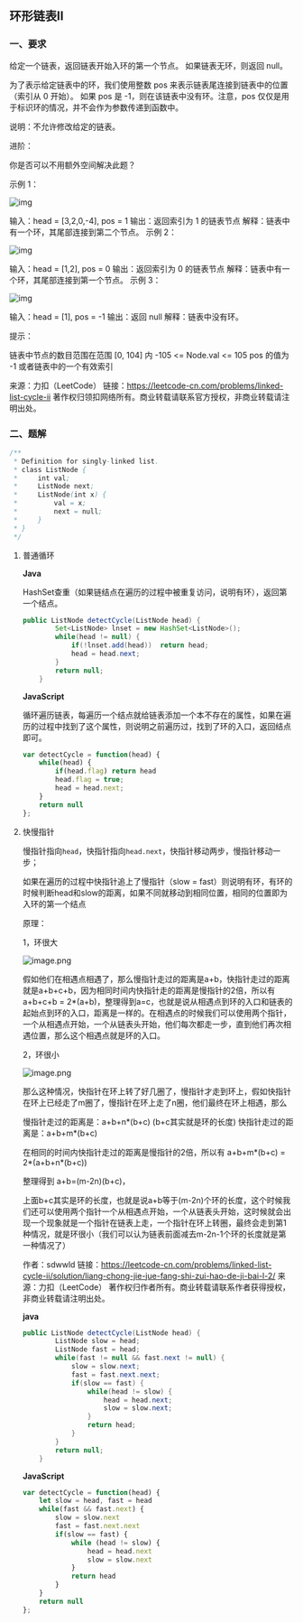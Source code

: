 ## 环形链表II

### 一、要求

给定一个链表，返回链表开始入环的第一个节点。 如果链表无环，则返回 null。

为了表示给定链表中的环，我们使用整数 pos 来表示链表尾连接到链表中的位置（索引从 0 开始）。 如果 pos 是 -1，则在该链表中没有环。注意，pos 仅仅是用于标识环的情况，并不会作为参数传递到函数中。

说明：不允许修改给定的链表。

进阶：

你是否可以不用额外空间解决此题？


示例 1：

![img](https://assets.leetcode-cn.com/aliyun-lc-upload/uploads/2018/12/07/circularlinkedlist.png)

输入：head = [3,2,0,-4], pos = 1
输出：返回索引为 1 的链表节点
解释：链表中有一个环，其尾部连接到第二个节点。
示例 2：

![img](https://assets.leetcode-cn.com/aliyun-lc-upload/uploads/2018/12/07/circularlinkedlist_test2.png)

输入：head = [1,2], pos = 0
输出：返回索引为 0 的链表节点
解释：链表中有一个环，其尾部连接到第一个节点。
示例 3：

![img](https://assets.leetcode-cn.com/aliyun-lc-upload/uploads/2018/12/07/circularlinkedlist_test3.png)

输入：head = [1], pos = -1
输出：返回 null
解释：链表中没有环。


提示：

链表中节点的数目范围在范围 [0, 104] 内
-105 <= Node.val <= 105
pos 的值为 -1 或者链表中的一个有效索引

来源：力扣（LeetCode）
链接：https://leetcode-cn.com/problems/linked-list-cycle-ii
著作权归领扣网络所有。商业转载请联系官方授权，非商业转载请注明出处。

### 二、题解

```java
/**
 * Definition for singly-linked list.
 * class ListNode {
 *     int val;
 *     ListNode next;
 *     ListNode(int x) {
 *         val = x;
 *         next = null;
 *     }
 * }
 */
```

1. 普通循环

   **Java**

   HashSet查重（如果链结点在遍历的过程中被重复访问，说明有环），返回第一个结点。
   
   ```java
   public ListNode detectCycle(ListNode head) {
           Set<ListNode> lnset = new HashSet<ListNode>(); 
           while(head != null) {
               if(!lnset.add(head))  return head;
               head = head.next;
           }
           return null;
       }
   ```
   
   **JavaScript**

   循环遍历链表，每遍历一个结点就给链表添加一个本不存在的属性，如果在遍历的过程中找到了这个属性，则说明之前遍历过，找到了环的入口，返回结点即可。

   ```javascript
   var detectCycle = function(head) {
       while(head) {
           if(head.flag) return head
           head.flag = true;
           head = head.next;
       }
       return null
   };
   ```
   
   
   
2. 快慢指针

   慢指针指向``head``，快指针指向``head.next``，快指针移动两步，慢指针移动一步；

   如果在遍历的过程中快指针追上了慢指针（slow = fast）则说明有环，有环的时候判断head和slow的距离，如果不同就移动到相同位置，相同的位置即为入环的第一个结点

   原理：

   1，环很大

   ![image.png](https://pic.leetcode-cn.com/1602292232-mKjJWE-image.png)

   假如他们在相遇点相遇了，那么慢指针走过的距离是a+b，快指针走过的距离就是a+b+c+b，因为相同时间内快指针走的距离是慢指针的2倍，所以有a+b+c+b = 2*(a+b)，整理得到a=c，也就是说从相遇点到环的入口和链表的起始点到环的入口，距离是一样的。在相遇点的时候我们可以使用两个指针，一个从相遇点开始，一个从链表头开始，他们每次都走一步，直到他们再次相遇位置，那么这个相遇点就是环的入口。

   

   2，环很小

   ![image.png](https://pic.leetcode-cn.com/1602293014-KzCeuw-image.png)

   那么这种情况，快指针在环上转了好几圈了，慢指针才走到环上，假如快指针在环上已经走了m圈了，慢指针在环上走了n圈，他们最终在环上相遇，那么

   慢指针走过的距离是：a+b+n*(b+c) (b+c其实就是环的长度)
   快指针走过的距离是：a+b+m*(b+c)

   在相同的时间内快指针走过的距离是慢指针的2倍，所以有
   a+b+m*(b+c) = 2*(a+b+n*(b+c))

   整理得到
   a+b=(m-2n)(b+c)，

   上面b+c其实是环的长度，也就是说a+b等于(m-2n)个环的长度，这个时候我们还可以使用两个指针一个从相遇点开始，一个从链表头开始，这时候就会出现一个现象就是一个指针在链表上走，一个指针在环上转圈，最终会走到第1种情况，就是环很小（我们可以认为链表前面减去m-2n-1个环的长度就是第一种情况了）

   

   作者：sdwwld
   链接：https://leetcode-cn.com/problems/linked-list-cycle-ii/solution/liang-chong-jie-jue-fang-shi-zui-hao-de-ji-bai-l-2/
   来源：力扣（LeetCode）
   著作权归作者所有。商业转载请联系作者获得授权，非商业转载请注明出处。

   **java**

   ```java
   public ListNode detectCycle(ListNode head) {
           ListNode slow = head;
           ListNode fast = head;
           while(fast != null && fast.next != null) {
               slow = slow.next;
               fast = fast.next.next;
               if(slow == fast) {
                   while(head != slow) {
                       head = head.next;
                       slow = slow.next;
                   }
                   return head;
               }
           }
           return null;
       }
   ```

   **JavaScript**

   ```javascript
   var detectCycle = function(head) {
       let slow = head, fast = head
       while(fast && fast.next) {
           slow = slow.next
           fast = fast.next.next
           if(slow == fast) {
               while (head != slow) {
                   head = head.next
                   slow = slow.next
               }
               return head
           }
       }
       return null
   };
   ```

   